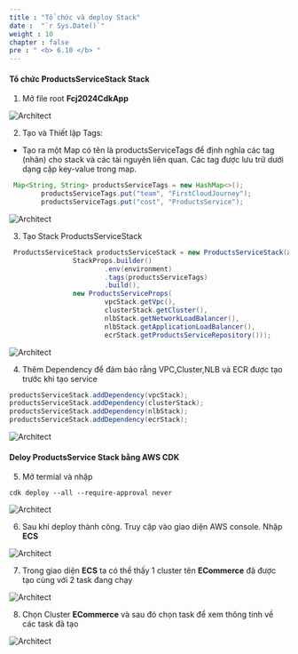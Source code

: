 ```yaml
---
title : "Tổ chức và deploy Stack"
date :  "`r Sys.Date()`" 
weight : 10
chapter : false
pre : " <b> 6.10 </b> "
---
```


#### Tổ chức ProductsServiceStack Stack

1. Mở file root **Fcj2024CdkApp** 

![Architect](/images/6/organizeStack/01.png?featherlight=false&width=60pc)

2. Tạo và Thiết lập Tags:

- Tạo ra một Map có tên là productsServiceTags để định nghĩa các tag (nhãn) cho stack và các tài nguyên liên quan. Các tag được lưu trữ dưới dạng cặp key-value trong map.

```java
 Map<String, String> productsServiceTags = new HashMap<>();
        productsServiceTags.put("team", "FirstCloudJourney");
        productsServiceTags.put("cost", "ProductsService");
```

![Architect](/images/6/organizeStack/02.png?featherlight=false&width=60pc)

3. Tạo Stack ProductsServiceStack

```java
 ProductsServiceStack productsServiceStack = new ProductsServiceStack(app, "ProductsService",
                StackProps.builder()
                        .env(environment)
                        .tags(productsServiceTags)
                        .build(),
                new ProductsServiceProps(
                        vpcStack.getVpc(),
                        clusterStack.getCluster(),
                        nlbStack.getNetworkLoadBalancer(),
                        nlbStack.getApplicationLoadBalancer(),
                        ecrStack.getProductsServiceRepository()));
```
![Architect](/images/6/organizeStack/03.png?featherlight=false&width=60pc)

4. Thêm Dependency để đảm bảo rằng VPC,Cluster,NLB và ECR được tạo trước khi tạo service

```java
productsServiceStack.addDependency(vpcStack);
productsServiceStack.addDependency(clusterStack);
productsServiceStack.addDependency(nlbStack);
productsServiceStack.addDependency(ecrStack);
```

![Architect](/images/6/organizeStack/04.png?featherlight=false&width=60pc)

#### Deloy ProductsService Stack bằng AWS CDK

5. Mở termial và nhập

```
cdk deploy --all --require-approval never
```
![Architect](/images/6/organizeStack/05.png?featherlight=false&width=60pc)

6. Sau khi deploy thành công. Truy cập vào giao diện AWS console. Nhập **ECS**

![Architect](/images/6/organizeStack/06.png?featherlight=false&width=60pc)

7. Trong giao diện **ECS** ta có thể thấy 1 cluster tên **ECommerce** đã được tạo cùng với 2 task đang chạy

![Architect](/images/6/organizeStack/07.png?featherlight=false&width=60pc)

8. Chọn Cluster **ECommerce** và sau đó chọn task để xem thông tinh về các task đã tạo

![Architect](/images/6/organizeStack/08.png?featherlight=false&width=60pc)
